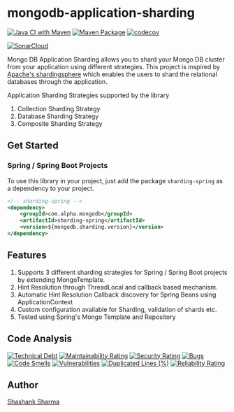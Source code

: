 # mongodb-application-sharding

[![Java CI with Maven](https://github.com/shashankrnr32/mongodb-application-sharding/actions/workflows/maven.yml/badge.svg)](https://github.com/shashankrnr32/mongodb-application-sharding/actions/workflows/maven.yml)
[![Maven Package](https://github.com/shashankrnr32/mongodb-application-sharding/actions/workflows/maven-publish.yml/badge.svg)](https://github.com/shashankrnr32/mongodb-application-sharding/actions/workflows/maven-publish.yml)
[![codecov](https://codecov.io/gh/shashankrnr32/mongodb-application-sharding/branch/main/graph/badge.svg?token=U51FX5G10S)](https://codecov.io/gh/shashankrnr32/mongodb-application-sharding)

[![SonarCloud](https://sonarcloud.io/images/project_badges/sonarcloud-black.svg)](https://sonarcloud.io/summary/new_code?id=shashankrnr32_mongodb-application-sharding)

Mongo DB Application Sharding allows you to shard your Mongo DB cluster from your application using different
strategies. This project is inspired by [Apache's shardingsphere](https://github.com/apache/shardingsphere) which
enables the users to shard the relational databases through the application.

Application Sharding Strategies supported by the library

1. Collection Sharding Strategy
2. Database Sharding Strategy
3. Composite Sharding Strategy

## Get Started

### Spring / Spring Boot Projects

To use this library in your project, just add the package `sharding-spring`
as a dependency to your project.

```xml
<!-- sharding-spring -->
<dependency>
    <groupId>com.alpha.mongodb</groupId>
    <artifactId>sharding-spring</artifactId>
    <version>${mongodb.sharding.version}</version>
</dependency>
```

## Features

1. Supports 3 different sharding strategies for Spring / Spring Boot projects by extending MongoTemplate.
2. Hint Resolution through ThreadLocal and callback based mechanism.
3. Automatic Hint Resolution Callback discovery for Spring Beans using ApplicationContext
4. Custom configuration available for Sharding, validation of shards etc.
5. Tested using Spring's Mongo Template and Repository

## Code Analysis

[![Technical Debt](https://sonarcloud.io/api/project_badges/measure?project=shashankrnr32_mongodb-application-sharding&metric=sqale_index)](https://sonarcloud.io/summary/new_code?id=shashankrnr32_mongodb-application-sharding)
[![Maintainability Rating](https://sonarcloud.io/api/project_badges/measure?project=shashankrnr32_mongodb-application-sharding&metric=sqale_rating)](https://sonarcloud.io/summary/new_code?id=shashankrnr32_mongodb-application-sharding)
[![Security Rating](https://sonarcloud.io/api/project_badges/measure?project=shashankrnr32_mongodb-application-sharding&metric=security_rating)](https://sonarcloud.io/summary/new_code?id=shashankrnr32_mongodb-application-sharding)
[![Bugs](https://sonarcloud.io/api/project_badges/measure?project=shashankrnr32_mongodb-application-sharding&metric=bugs)](https://sonarcloud.io/summary/new_code?id=shashankrnr32_mongodb-application-sharding)
[![Code Smells](https://sonarcloud.io/api/project_badges/measure?project=shashankrnr32_mongodb-application-sharding&metric=code_smells)](https://sonarcloud.io/summary/new_code?id=shashankrnr32_mongodb-application-sharding)
[![Vulnerabilities](https://sonarcloud.io/api/project_badges/measure?project=shashankrnr32_mongodb-application-sharding&metric=vulnerabilities)](https://sonarcloud.io/summary/new_code?id=shashankrnr32_mongodb-application-sharding)
[![Duplicated Lines (%)](https://sonarcloud.io/api/project_badges/measure?project=shashankrnr32_mongodb-application-sharding&metric=duplicated_lines_density)](https://sonarcloud.io/summary/new_code?id=shashankrnr32_mongodb-application-sharding)
[![Reliability Rating](https://sonarcloud.io/api/project_badges/measure?project=shashankrnr32_mongodb-application-sharding&metric=reliability_rating)](https://sonarcloud.io/summary/new_code?id=shashankrnr32_mongodb-application-sharding)

## Author

[Shashank Sharma](https://github.com/shashankrnr32)

